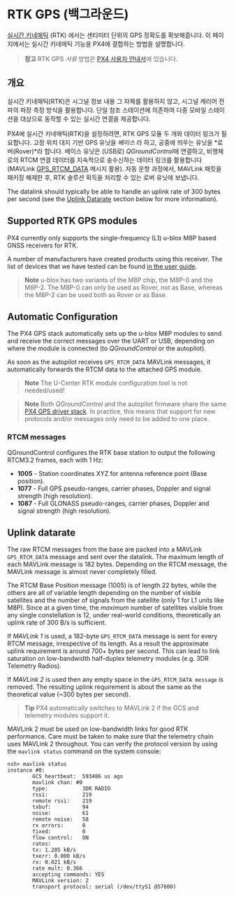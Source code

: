 # RTK GPS (백그라운드)

[실시간 키네매틱](https://en.wikipedia.org/wiki/Real_Time_Kinematic) (RTK) 에서는 센티미터 단위의 GPS 정확도를 확보해줍니다. 이 페이지에서는 실시간 키네메틱 기능을 PX4에 결합하는 방법을 설명합니다.

> **참고** RTK GPS *사용* 방법은 [PX4 사용자 안내서](https://docs.px4.io/master/en/advanced_features/rtk-gps.html)에 있습니다.

## 개요

실시간 키네매틱(RTK)은 시그널 정보 내용 그 자체를 활용하지 않고, 시그널 캐리어 전파의 파장 측정 방식을 활용합니다. 단일 참조 스테이션에 의존하여 다중 모바일 스테이션을 대상으로 동작할 수 있는 실시간 연결을 제공합니다.

PX4에 실시간 키네매틱(RTK)을 설정하려면, RTK GPS 모듈 두 개와 데이터 링크가 필요합니다. 고정 위치 대지 기반 GPS 유닛을 *베이스* 라 하고, 공중에 띄우는 유닛을 *로버(Rover)*라 합니다. 베이스 유닛은 (USB로) *QGroundControl*에 연결하고, 비행체로의 RTCM 연결 데이터를 지속적으로 송수신하는 데이터 링크를 활용합니다(MAVLink [GPS_RTCM_DATA](https://mavlink.io/en/messages/common.html#GPS_RTCM_DATA) 메시지 활용). 자동 운항 과정에서, MAVLink 패킷을 패키징 해제한 후, RTK 솔루션 획득을 처리할 수 있는 로버 유닛에 보냅니다.

The datalink should typically be able to handle an uplink rate of 300 bytes per second (see the [Uplink Datarate](#uplink-datarate) section below for more information).

## Supported RTK GPS modules

PX4 currently only supports the single-frequency (L1) u-blox M8P based GNSS receivers for RTK.

A number of manufacturers have created products using this receiver. The list of devices that we have tested can be found [in the user guide](https://docs.px4.io/master/en/gps_compass/rtk_gps.html#supported-rtk-devices).

> **Note** u-blox has two variants of the M8P chip, the M8P-0 and the M8P-2. The M8P-0 can only be used as Rover, not as Base, whereas the M8P-2 can be used both as Rover or as Base.

## Automatic Configuration

The PX4 GPS stack automatically sets up the u-blox M8P modules to send and receive the correct messages over the UART or USB, depending on where the module is connected (to *QGroundControl* or the autopilot).

As soon as the autopilot receives `GPS_RTCM_DATA` MAVLink messages, it automatically forwards the RTCM data to the attached GPS module.

> **Note** The U-Center RTK module configuration tool is not needed/used!

<span></span>

> **Note** Both *QGroundControl* and the autopilot firmware share the same [PX4 GPS driver stack](https://github.com/PX4/GpsDrivers). In practice, this means that support for new protocols and/or messages only need to be added to one place.

### RTCM messages

QGroundControl configures the RTK base station to output the following RTCM3.2 frames, each with 1 Hz:

- **1005** - Station coordinates XYZ for antenna reference point (Base position).
- **1077** - Full GPS pseudo-ranges, carrier phases, Doppler and signal strength (high resolution).
- **1087** - Full GLONASS pseudo-ranges, carrier phases, Doppler and signal strength (high resolution).

## Uplink datarate

The raw RTCM messages from the base are packed into a MAVLink `GPS_RTCM_DATA` message and sent over the datalink. The maximum length of each MAVLink message is 182 bytes. Depending on the RTCM message, the MAVLink message is almost never completely filled.

The RTCM Base Position message (1005) is of length 22 bytes, while the others are all of variable length depending on the number of visible satellites and the number of signals from the satellite (only 1 for L1 units like M8P). Since at a given time, the *maximum* number of satellites visible from any single constellation is 12, under real-world conditions, theoretically an uplink rate of 300 B/s is sufficient.

If *MAVLink 1* is used, a 182-byte `GPS_RTCM_DATA` message is sent for every RTCM message, irrespective of its length. As a result the approximate uplink requirement is around 700+ bytes per second. This can lead to link saturation on low-bandwidth half-duplex telemetry modules (e.g. 3DR Telemetry Radios).

If *MAVLink 2* is used then any empty space in the `GPS_RTCM_DATA message` is removed. The resulting uplink requirement is about the same as the theoretical value (~300 bytes per second).

> **Tip** PX4 automatically switches to MAVLink 2 if the GCS and telemetry modules support it.

MAVLink 2 must be used on low-bandwidth links for good RTK performance. Care must be taken to make sure that the telemetry chain uses MAVLink 2 throughout. You can verify the protocol version by using the `mavlink status` command on the system console:

    nsh> mavlink status
    instance #0:
            GCS heartbeat:  593486 us ago
            mavlink chan: #0
            type:           3DR RADIO
            rssi:           219
            remote rssi:    219
            txbuf:          94
            noise:          61
            remote noise:   58
            rx errors:      0
            fixed:          0
            flow control:   ON
            rates:
            tx: 1.285 kB/s
            txerr: 0.000 kB/s
            rx: 0.021 kB/s
            rate mult: 0.366
            accepting commands: YES
            MAVLink version: 2
            transport protocol: serial (/dev/ttyS1 @57600)
